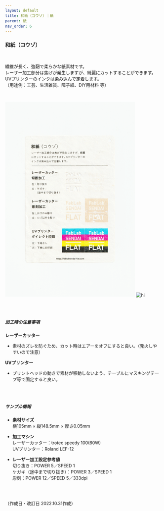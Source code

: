 ```yaml
---
layout: default
title: 和紙（コウゾ）｜紙
parent: 紙
nav_order: 6
---
```


### 和紙（コウゾ）
<br>

繊維が長く、強靭で柔らかな紙素材です。<br>
レーザー加工部分は焦げが発生しますが、綺麗にカットすることができます。<br>
UVプリンターのインクは染み込んで定着します。<br>
（用途例：工芸、生活雑貨、障子紙、DIY用材料 等）

<br>

<img src="assets/23_washi_1.png" width="420" alt="hi" class="inline"/> <img src="assets/23_washi_2.png" width="420" alt="hi" class="inline"/>

<br><br>



##### 加工時の注意事項

**レーザーカッター**
<br>
* 素材のズレを防ぐため、カット時はエアーをオフにすると良い。（発火しやすいので注意）

**UVプリンター**
<br>
* プリントヘッドの動きで素材が移動しないよう、テーブルにマスキングテープ等で固定すると良い。

<br><br>

##### サンプル情報

* **素材サイズ**<br>
横105mm × 縦148.5mm × 厚さ0.05mm

* **加工マシン**<br>
レーザーカッター：trotec speedy 100(60W)<br>
UVプリンター：Roland LEF-12<br>

* **レーザー加工設定参考値**<br>
切り抜き：POWER 5／SPEED 1<br>
ケガキ（途中まで切り抜き）：POWER 3／SPEED 1<br>
彫刻：POWER 12／SPEED 5／333dpi<br>

<br><br>

（作成日・改訂日 2022.10.31作成）
